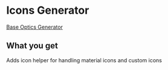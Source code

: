 # Icons Generator

[Base Optics Generator](../base)

## What you get

Adds icon helper for handling material icons and custom icons
